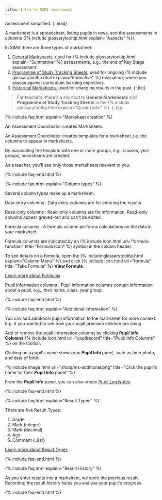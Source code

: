 ```yaml
---
title: Intro to SIMS assessment
---
```


Assessment simplified.
{:.lead}

A marksheet is a spreadsheet, listing pupils in rows, and the assessments in columns ({% include glossarytooltip.html explain="Aspects" %}).

In SIMS there are three types of marksheet:

1. [General Marksheets](marksheets/ms-ass), used for {% include glossarytooltip.html explain="Summative" %} assessments, e.g., the end of Key Stage assessment.
2. [Programme of Study Tracking Sheets](marksheets/ms-pos), used for ongoing {% include glossarytooltip.html explain="Formative" %} evaluation; where you assess against curriculum learning objectives.
3. [Historical Marksheets](marksheets/ms-historical), used for changing results in the past.
{:.list}

> For teachers, there's a shortcut to **General Marksheets** and **Programme of Study Tracking Sheets** in the {% include glossarytooltip.html explain="Quick Links" %}.
{:.tip}

{% include faq.html explain="Marksheet creation" %}

An Assessment Coordinator creates Marksheets.

An Assessment Coordinator creates templates for a marksheet, i.e. the columns to appear in marksheets.

By associating the template with one or more groups, e.g., classes, year groups, marksheets are created.

As a teacher, you'll see only those marksheets relevant to you.

{% include faq-end.html  %}

{% include faq.html explain="Column types" %}

Several column types make up a marksheet:

Data entry columns
: Data entry columns are for entering the results.

Read-only columns
: Read-only columns are for information. Read-only columns appear greyed-out and can't be edited.

Formula columns
: A formula column performs calculations on the data in your marksheet.

Formula columns are indicated by an {% include icon.html url="formula-function" title="Formula Icon" %} symbol in the column header.

To see details on a formula, open the {% include glossarytooltip.html explain="Column Menu" %} and click {% include icon.html url="formula" title="Take Formula" %} **View Formula**.

[Learn more about Formulas](formulas-intro)

Pupil information columns
: Pupil information columns contain information about a pupil, e.g., their name, class, year group.

{% include faq-end.html  %}

{% include faq.html explain="Additional information" %}

You can add additional pupil information to the marksheet for more context. E.g. if you wanted to see how your pupil premium children are doing.

Add or remove the pupil information columns by clicking **Pupil Info Columns** {% include icon.html url="pupilrecord" title="Pupil Info Columns" %} on the toolbar.

Clicking on a pupil's name shows you **Pupil Info** panel, such as their photo, and date of birth.

{% include image.html url="shots/ms-additional.png" title="Click the pupil's name for their **Pupil Info** panel" %}

From the **Pupil Info** panel, you can also create [Pupil Log Notes](../plog/)

{% include faq-end.html  %}

{% include faq.html explain="Result Types" %}

There are five Result Types:

1. Grade
2. Mark (integer)
3. Mark (decimal)
4. Age
5. Comment
{:.list}

[Learn more about Result Types](result-types)

{% include faq-end.html  %}

{% include faq.html explain="Result History" %}

As you enter results into a marksheet, we store the previous result. Recording the result history helps you analyse your pupil's progress.

{% include faq-end.html  %}